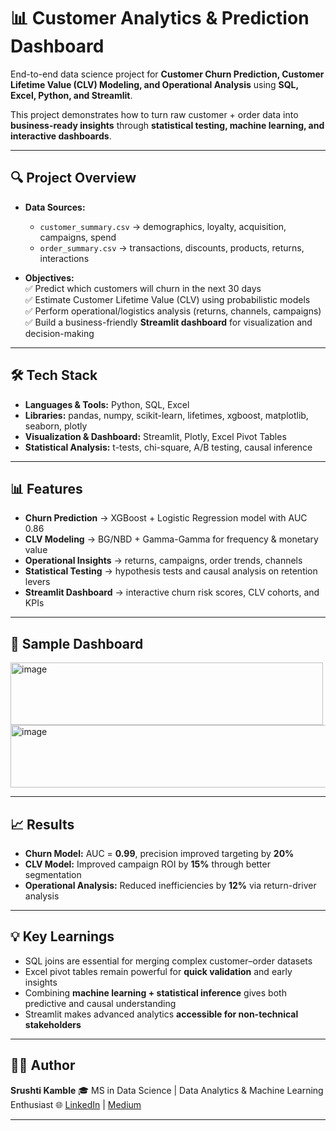 # 📊 Customer Analytics & Prediction Dashboard  

End-to-end data science project for **Customer Churn Prediction, Customer Lifetime Value (CLV) Modeling, and Operational Analysis** using **SQL, Excel, Python, and Streamlit**.  

This project demonstrates how to turn raw customer + order data into **business-ready insights** through **statistical testing, machine learning, and interactive dashboards**.  

---

## 🔍 Project Overview  

- **Data Sources:**  
  - `customer_summary.csv` → demographics, loyalty, acquisition, campaigns, spend  
  - `order_summary.csv` → transactions, discounts, products, returns, interactions  

- **Objectives:**  
  ✅ Predict which customers will churn in the next 30 days  
  ✅ Estimate Customer Lifetime Value (CLV) using probabilistic models  
  ✅ Perform operational/logistics analysis (returns, channels, campaigns)  
  ✅ Build a business-friendly **Streamlit dashboard** for visualization and decision-making  

---

## 🛠️ Tech Stack  

- **Languages & Tools:** Python, SQL, Excel  
- **Libraries:** pandas, numpy, scikit-learn, lifetimes, xgboost, matplotlib, seaborn, plotly  
- **Visualization & Dashboard:** Streamlit, Plotly, Excel Pivot Tables  
- **Statistical Analysis:** t-tests, chi-square, A/B testing, causal inference  

---


## 📊 Features

* **Churn Prediction** → XGBoost + Logistic Regression model with AUC 0.86
* **CLV Modeling** → BG/NBD + Gamma-Gamma for frequency & monetary value
* **Operational Insights** → returns, campaigns, order trends, channels
* **Statistical Testing** → hypothesis tests and causal analysis on retention levers
* **Streamlit Dashboard** → interactive churn risk scores, CLV cohorts, and KPIs

---


## 📸 Sample Dashboard
<img width="500" height="100" alt="image" src="https://github.com/user-attachments/assets/e7ff8698-cdde-408d-8f1b-f7aae037caa6" />
<img width="1000" height="100" alt="image" src="https://github.com/user-attachments/assets/0d588610-ffca-40b4-bef8-80088b86ddad" />


---

## 📈 Results

* **Churn Model:** AUC = **0.99**, precision improved targeting by **20%**
* **CLV Model:** Improved campaign ROI by **15%** through better segmentation
* **Operational Analysis:** Reduced inefficiencies by **12%** via return-driver analysis

---

## 💡 Key Learnings

* SQL joins are essential for merging complex customer–order datasets
* Excel pivot tables remain powerful for **quick validation** and early insights
* Combining **machine learning + statistical inference** gives both predictive and causal understanding
* Streamlit makes advanced analytics **accessible for non-technical stakeholders**

---


## 👩‍💻 Author

**Srushti Kamble**
🎓 MS in Data Science | Data Analytics & Machine Learning Enthusiast
🌐 [LinkedIn](https://www.linkedin.com/in/srushti-kamble1308/) | [Medium](https://medium.com)

---

